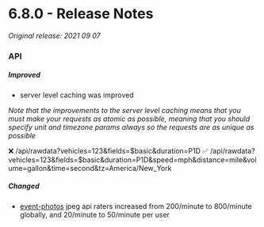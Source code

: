 # 6.8.0 - Release Notes
*Original release: 2021 09 07*

### API

##### Improved

- server level caching was improved

*Note that the improvements to the server level caching means that you must make your requests as atomic as possible, meaning that you should specify unit and timezone params **always* so the requests are as unique as possible**

❌ /api/rawdata?vehicles=123&fields=$basic&duration=P1D
✅ /api/rawdata?vehicles=123&fields=$basic&duration=P1D&speed=mph&distance=mile&volume=gallon&time=second&tz=America/New_York

##### Changed

- [event-photos](https://cloud.pegasusgateway.com/api-static/docs/#api-Plugins-PhotocamGetJpeg) jpeg api raters increased from 200/minute to 800/minute globally, and 20/minute to 50/minute per user